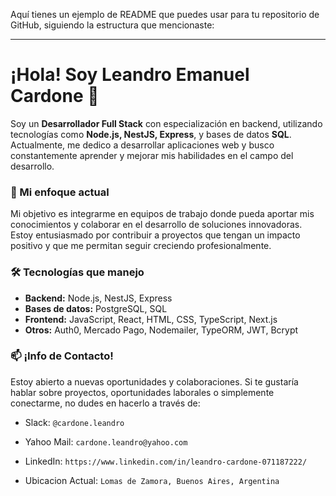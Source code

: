Aquí tienes un ejemplo de README que puedes usar para tu repositorio de GitHub, siguiendo la estructura que mencionaste:

---

# ¡Hola! Soy Leandro Emanuel Cardone 👋
Soy un **Desarrollador Full Stack** con especialización en backend, utilizando tecnologías como **Node.js, NestJS, Express**, y bases de datos **SQL**. Actualmente, me dedico a desarrollar aplicaciones web y busco constantemente aprender y mejorar mis habilidades en el campo del desarrollo.

### 🌟 Mi enfoque actual
Mi objetivo es integrarme en equipos de trabajo donde pueda aportar mis conocimientos y colaborar en el desarrollo de soluciones innovadoras. Estoy entusiasmado por contribuir a proyectos que tengan un impacto positivo y que me permitan seguir creciendo profesionalmente.

### 🛠️ Tecnologías que manejo
- **Backend:** Node.js, NestJS, Express
- **Bases de datos:** PostgreSQL, SQL
- **Frontend:** JavaScript, React, HTML, CSS, TypeScript, Next.js
- **Otros:** Auth0, Mercado Pago, Nodemailer, TypeORM, JWT, Bcrypt

### 📫 ¡Info de Contacto!
Estoy abierto a nuevas oportunidades y colaboraciones. Si te gustaría hablar sobre proyectos, oportunidades laborales o simplemente conectarme, no dudes en hacerlo a través de:
- Slack: `@cardone.leandro`
- Yahoo Mail: `cardone.leandro@yahoo.com`
- LinkedIn: `https://www.linkedin.com/in/leandro-cardone-071187222/`

- Ubicacion Actual: `Lomas de Zamora, Buenos Aires, Argentina`
